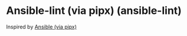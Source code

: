 # Ansible-lint (via pipx) (ansible-lint)

Inspired by [Ansible (via pipx)](https://github.com/devcontainers-contrib/features/tree/main/src/ansible)
